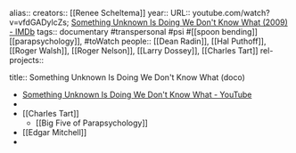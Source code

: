alias::
creators:: [[Renee Scheltema]]
year::
URL:: youtube.com/watch?v=vfdGADylcZs; [Something Unknown Is Doing We Don't Know What (2009) - IMDb](https://www.imdb.com/title/tt1427947/)
tags:: documentary #transpersonal #psi #[[spoon bending]] [[parapsychology]], #toWatch
people:: [[Dean Radin]], [[Hal Puthoff]], [[Roger Walsh]], [[Roger Nelson]], [[Larry Dossey]], [[Charles Tart]]
rel-projects::

title:: Something Unknown Is Doing We Don't Know What (doco)

- [Something Unknown Is Doing We Don't Know What - YouTube](https://www.youtube.com/watch?v=vfdGADylcZs)
-
- [[Charles Tart]]
	- [[Big Five of Parapsychology]]
- [[Edgar Mitchell]]
-
